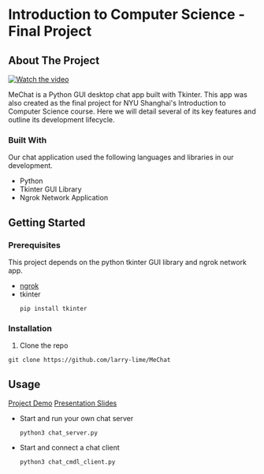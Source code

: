 # Introduction to Computer Science - Final Project

## About The Project

[![Watch the video](https://img.youtube.com/vi/mXwYOLjKYxg/maxresdefault.jpg)](https://youtu.be/mXwYOLjKYxg)

MeChat is a Python GUI desktop chat app built with Tkinter. This app was also created as the final project for NYU Shanghai's Introduction to Computer Science course. Here we will detail several of its key features and outline its development lifecycle. 

### Built With

Our chat application used the following languages and libraries in our development.

* Python
* Tkinter GUI Library
* Ngrok Network Application

## Getting Started

### Prerequisites

This project depends on the python tkinter GUI library and ngrok network app.

* [ngrok](https://ngrok.com/download)
* tkinter
  ```shell
  pip install tkinter
  ```

### Installation

1. Clone the repo
```shell
git clone https://github.com/larry-lime/MeChat
```

## Usage

[Project Demo](https://www.youtube.com/watch?v=mXwYOLjKYxg)
[Presentation Slides](https://docs.google.com/presentation/d/1VYCY3Z98NmaQVLRU85uHsY7zH3i7-3MLiox6nEphETY/edit#slide=id.g10e271dcd0d_1_401)

* Start and run your own chat server
  ```shell
  python3 chat_server.py
  ```
* Start and connect a chat client
  ```shell
  python3 chat_cmdl_client.py
  ```
